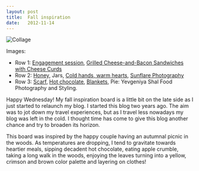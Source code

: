 ```yaml
---
layout: post
title:  Fall inspiration
date:   2012-11-14
---
```


![Collage]({{site.url}}/images/collage-fall-inspiration.jpg)

Images:

- Row 1: [Engagement session](http://greenweddingshoes.com/a-fun-camping-engagement-session), [Grilled Cheese-and-Bacon Sandwiches with Cheese Curds](http://www.foodandwine.com/recipes/grilled-cheese-and-bacon-sandwiches-with-cheese-curds)
- Row 2: [Honey](http://truththeory.com/2012/07/29/honey-a-must-read-for-those-who-eat-it-regularly/), Jars, [Cold hands, warm hearts](http://thetasteofsunshine.tumblr.com/), [Sunflare Photography](http://sunflarephotography.webs.com/)
- Row 3: [Scarf](http://pussycatlounge.tumblr.com/post/20842630317), [Hot chocolate](http://noperfectdayforbananafish.tumblr.com/post/17706216524), [Blankets](http://www.flickr.com/photos/idathue/6444716047/), Pie: Yevgeniya Shal Food Photography and Styling.

Happy Wednesday! My fall inspiration board is a little bit on the late side as I just started to relaunch my blog. I started this blog two years ago. The aim was to jot down my travel experiences, but as I travel less nowadays my blog was left in the cold. I thought time has come to give this blog another chance and try to broaden its horizon.

This board was inspired by the happy couple having an autumnal picnic in the woods. As temperatures are dropping, I tend to gravitate towards heartier meals, sipping decadent hot chocolate, eating apple crumble, taking a long walk in the woods, enjoying the leaves turning into a yellow, crimson and brown color palette and layering on clothes!
